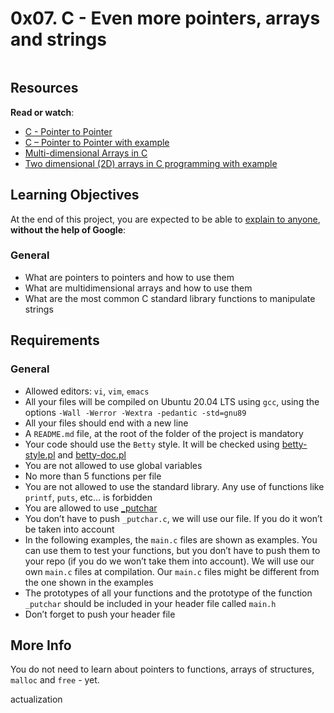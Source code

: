 <h1 class="gap">0x07. C - Even more pointers, arrays and strings</h1><div class="gap" id="project-description">
<p><img alt="" src="https://s3.amazonaws.com/intranet-projects-files/holbertonschool-low_level_programming/218/58fe6b229144b7fe5ebe88afe9ff5cabe2dd0863e1e79b2d02b4103c30b465dd.jpg" style=""/></p>
<h2>Resources</h2>
<p><strong>Read or watch</strong>:</p>
<ul>
<li><a href="/rltoken/97ic1ots5Y44UW4c5HBtRQ" target="_blank" title="C - Pointer to Pointer">C - Pointer to Pointer</a> </li>
<li><a href="/rltoken/SLQf1I04zyLrA0OYFgXzlg" target="_blank" title="C – Pointer to Pointer with example">C – Pointer to Pointer with example</a> </li>
<li><a href="/rltoken/OINOASSTk6-D9PqX2oZZYw" target="_blank" title="Multi-dimensional Arrays in C">Multi-dimensional Arrays in C</a> </li>
<li><a href="/rltoken/czf9xxN9_8ISUNWTsLfBcw" target="_blank" title="Two dimensional (2D) arrays in C programming with example">Two dimensional (2D) arrays in C programming with example</a> </li>
</ul>
<h2>Learning Objectives</h2>
<p>At the end of this project, you are expected to be able to <a href="/rltoken/K2Pqe2sA3L9LV9u0N_MgNQ" target="_blank" title="explain to anyone">explain to anyone</a>, <strong>without the help of Google</strong>:</p>
<h3>General</h3>
<ul>
<li>What are pointers to pointers and how to use them</li>
<li>What are multidimensional arrays and how to use them</li>
<li>What are the most common C standard library functions to manipulate strings</li>
</ul>
<h2>Requirements</h2>
<h3>General</h3>
<ul>
<li>Allowed editors: <code>vi</code>, <code>vim</code>, <code>emacs</code></li>
<li>All your files will be compiled on Ubuntu 20.04 LTS using <code>gcc</code>, using the options <code>-Wall -Werror -Wextra -pedantic -std=gnu89</code></li>
<li>All your files should end with a new line</li>
<li>A <code>README.md</code> file, at the root of the folder of the project is mandatory</li>
<li>Your code should use the <code>Betty</code> style. It will be checked using <a href="https://github.com/holbertonschool/Betty/blob/master/betty-style.pl" target="_blank" title="betty-style.pl">betty-style.pl</a> and <a href="https://github.com/holbertonschool/Betty/blob/master/betty-doc.pl" target="_blank" title="betty-doc.pl">betty-doc.pl</a></li>
<li>You are not allowed to use global variables</li>
<li>No more than 5 functions per file</li>
<li>You are not allowed to use the standard library. Any use of functions like <code>printf</code>, <code>puts</code>, etc… is forbidden</li>
<li>You are allowed to use <a href="https://github.com/holbertonschool/_putchar.c/blob/master/_putchar.c" target="_blank" title="_putchar">_putchar</a></li>
<li>You don’t have to push <code>_putchar.c</code>, we will use our file. If you do it won’t be taken into account</li>
<li>In the following examples, the <code>main.c</code> files are shown as examples. You can use them to test your functions, but you don’t have to push them to your repo (if you do we won’t take them into account). We will use our own <code>main.c</code> files at compilation. Our <code>main.c</code> files might be different from the one shown in the examples</li>
<li>The prototypes of all your functions and the prototype of the function <code>_putchar</code> should be included in your header file called <code>main.h</code></li>
<li>Don’t forget to push your header file</li>
</ul>
<h2>More Info</h2>
<p>You do not need to learn about pointers to functions, arrays of structures, <code>malloc</code> and <code>free</code> - yet.</p>
</div>actualization